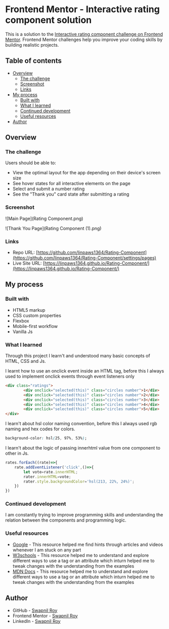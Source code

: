 # Frontend Mentor - Interactive rating component solution

This is a solution to the [Interactive rating component challenge on Frontend Mentor](https://www.frontendmentor.io/challenges/interactive-rating-component-koxpeBUmI). Frontend Mentor challenges help you improve your coding skills by building realistic projects. 

## Table of contents

- [Overview](#overview)
  - [The challenge](#the-challenge)
  - [Screenshot](#screenshot)
  - [Links](#links)
- [My process](#my-process)
  - [Built with](#built-with)
  - [What I learned](#what-i-learned)
  - [Continued development](#continued-development)
  - [Useful resources](#useful-resources)
- [Author](#author)

## Overview

### The challenge

Users should be able to:

- View the optimal layout for the app depending on their device's screen size
- See hover states for all interactive elements on the page
- Select and submit a number rating
- See the "Thank you" card state after submitting a rating

### Screenshot

![Main Page](Rating Component.png)

![Thank You Page](Rating Component (1).png)

### Links

- Repo URL: [https://github.com/linpaws1364/Rating-Component](https://github.com/linpaws1364/Rating-Component/settings/pages)
- Live Site URL: [https://linpaws1364.github.io/Rating-Component/](https://linpaws1364.github.io/Rating-Component/)

## My process

### Built with

- HTML5 markup
- CSS custom properties
- Flexbox
- Mobile-first workflow
- Vanilla Js

### What I learned

Through this project I learn't and understood many basic concepts of HTML, CSS and Js. 

I learnt how to use an onclick event inside an HTML tag, before this I always used to implement onclick events through event listeners only

```html
<div class="ratings">
        <div onclick="selected(this)" class="circles number">1</div>
        <div onclick="selected(this)" class="circles number">2</div>
        <div onclick="selected(this)" class="circles number">3</div>
        <div onclick="selected(this)" class="circles number">4</div>
        <div onclick="selected(this)" class="circles number">5</div>
</div>
```

I learn't about hsl color naming convention, before this I always used rgb naming and hex codes for colors.

```css
background-color: hsl(25, 97%, 53%);
```

I learn't about the logic of passing innerhtml value from one component to other in Js.

```js
rates.forEach((rate)=>{
    rate.addEventListener('click',()=>{
        let vote=rate.innerHTML;
        rater.innerHTML=vote;
        rater.style.backgroundColor='hsl(213, 22%, 24%)';
    })
})
```

### Continued development

I am constantly trying to improve programming skills and understanding the relation between the components and programming logic.

### Useful resources

- [Google](https://www.google.com) - This resource helped me find hints through articles and videos whenever I am stuck on any part
- [W3schools](https://www.w3schools.com/) - This resource helped me to understand and explore different ways to use a tag or an attribute which inturn helped me to tweak changes with the understanding from the examples
- [MDN Docs](https://developer.mozilla.org/en-US/) - This resource helped me to understand and explore different ways to use a tag or an attribute which inturn helped me to tweak changes with the understanding from the examples

## Author

- GitHub - [Swapnil Roy](https://github.com/linpaws1364)
- Frontend Mentor - [Swapnil Roy](https://www.frontendmentor.io/profile/linpaws1364)
- LinkedIn - [Swapnil Roy](https://www.linkedin.com/in/swapnil-roy-6b54761b3/)


